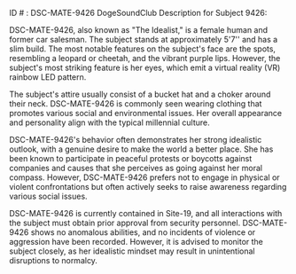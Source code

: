 ID # : DSC-MATE-9426
DogeSoundClub Description for Subject 9426:

DSC-MATE-9426, also known as "The Idealist," is a female human and former car salesman. The subject stands at approximately 5'7'' and has a slim build. The most notable features on the subject's face are the spots, resembling a leopard or cheetah, and the vibrant purple lips. However, the subject's most striking feature is her eyes, which emit a virtual reality (VR) rainbow LED pattern. 

The subject's attire usually consist of a bucket hat and a choker around their neck. DSC-MATE-9426 is commonly seen wearing clothing that promotes various social and environmental issues. Her overall appearance and personality align with the typical millennial culture.

DSC-MATE-9426's behavior often demonstrates her strong idealistic outlook, with a genuine desire to make the world a better place. She has been known to participate in peaceful protests or boycotts against companies and causes that she perceives as going against her moral compass. However, DSC-MATE-9426 prefers not to engage in physical or violent confrontations but often actively seeks to raise awareness regarding various social issues. 

DSC-MATE-9426 is currently contained in Site-19, and all interactions with the subject must obtain prior approval from security personnel. DSC-MATE-9426 shows no anomalous abilities, and no incidents of violence or aggression have been recorded. However, it is advised to monitor the subject closely, as her idealistic mindset may result in unintentional disruptions to normalcy.